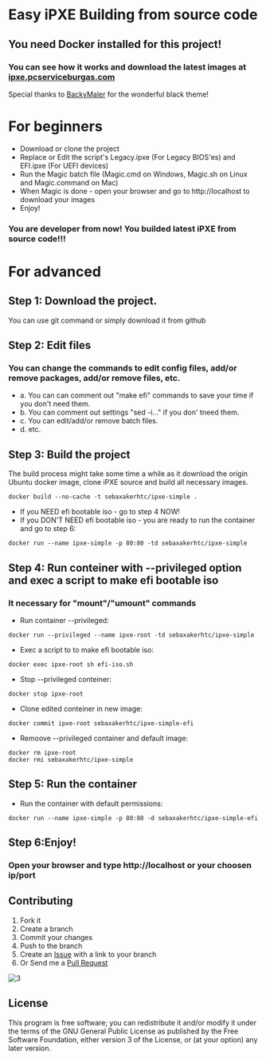 Easy iPXE Building from source code
==============================

## You need Docker installed for this project!

### You can see how it works and download the latest images at [ipxe.pcserviceburgas.com](https://ipxe.pcserviceburgas.com/)

Special thanks to [BackyMaler](https://github.com/BuckyMaler/global) for the wonderful black theme!

# For beginners
* Download or clone the project
* Replace or Edit the script's Legacy.ipxe (For Legacy BIOS'es) and EFI.ipxe (For UEFI devices)
* Run the Magic batch file (Magic.cmd on Windows, Magic.sh on Linux and Magic.command on Mac)
* When Magic is done - open your browser and go to http://localhost to download your images
* Enjoy!

### You are developer from now! You builded latest iPXE from source code!!!

# For advanced

## Step 1: Download the project.

You can use git command or simply download it from github

## Step 2: Edit files

### You can change the commands to edit config files, add/or remove packages, add/or remove files, etc.
- a. You can can comment out "make efi" commands to save your time if you don't need them.
- b. You can comment out settings "sed -i..." if you don' tneed them.
- c. You can edit/add/or remove batch files.
- d. etc.

## Step 3: Build the project
The build process might take some time a while as it download the origin Ubuntu docker image,
clone iPXE source and build all necessary images.

```
docker build --no-cache -t sebaxakerhtc/ipxe-simple .
```
* If you NEED efi bootable iso - go to step 4 NOW!
* If you DON'T NEED efi bootable iso - you are ready to run the container and go to step 6:
```
docker run --name ipxe-simple -p 80:80 -td sebaxakerhtc/ipxe-simple
```
## Step 4: Run conteiner with --privileged option and exec a script to make efi bootable iso
### It necessary for "mount"/"umount" commands
* Run container --privileged:
```
docker run --privileged --name ipxe-root -td sebaxakerhtc/ipxe-simple
```
* Exec a script to to make efi bootable iso:
```
docker exec ipxe-root sh efi-iso.sh
```
* Stop --privileged conteiner:
```
docker stop ipxe-root
```
* Clone edited conteiner in new image:
```
docker commit ipxe-root sebaxakerhtc/ipxe-simple-efi
```
* Remoove --privileged container and default image:
```
docker rm ipxe-root
docker rmi sebaxakerhtc/ipxe-simple
```
## Step 5: Run the container
* Run the container with default permissions:
```
docker run --name ipxe-simple -p 80:80 -d sebaxakerhtc/ipxe-simple-efi
```

## Step 6:Enjoy!
### Open your browser and type http://localhost or your choosen ip/port

## Contributing
1. Fork it
2. Create a branch
3. Commit your changes
4. Push to the branch
5. Create an [Issue][1] with a link to your branch
6. Or Send me a [Pull Request][2]

[1]: https://github.com/sebaxakerhtc/ipxe-simple/issues
[2]: https://github.com/sebaxakerhtc/ipxe-simple/pull/new/master

![3](https://user-images.githubusercontent.com/32651506/114248658-e6be9980-99a0-11eb-9c02-42d342f82c8d.png)

## License
This program is free software; you can redistribute it and/or modify it under the terms of the GNU General Public License as published by the Free Software Foundation, either version 3 of the License, or (at your option) any later version.

